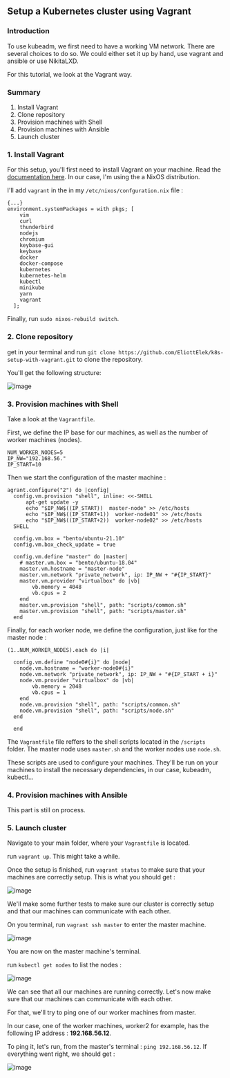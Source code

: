 
## Setup a Kubernetes cluster using Vagrant 

### Introduction

To use kubeadm, we first need to have a working VM network. There are several choices to do so. We could either set it up by hand, use vagrant and ansible or use NikitaLXD.

For this tutorial, we look at the Vagrant way. 

### Summary 

 1. Install Vagrant
 2. Clone repository
 3. Provision machines with Shell
 4. Provision machines with Ansible
 5. Launch cluster

 ### 1. Install Vagrant

For this setup, you'll first need to install Vagrant on your machine. Read the [documentation here](https://www.vagrantup.com/docs/installation). In our case, I'm using the a NixOS distribution. 

I'll add `vagrant` in the  in my `/etc/nixos/confguration.nix` file : 

```
{...}
environment.systemPackages = with pkgs; [
    vim
    curl
    thunderbird
    nodejs
    chromium
    keybase-gui
    keybase
    docker
    docker-compose
    kubernetes
    kubernetes-helm
    kubectl
    minikube
    yarn
    vagrant 
  ];
```

Finally, run `sudo nixos-rebuild switch`.

### 2. Clone repository 

get in your terminal and run `git clone https://github.com/EliottElek/k8s-setup-with-vagrant.git` to clone the repository.

You'll get the following structure:

![image](https://user-images.githubusercontent.com/64375473/164414643-fbc1807e-35d3-4500-b6b2-a46db0501f21.png)
 
 ### 3. Provision machines with Shell
 
 Take a look at the `Vagrantfile`.
 
 First, we define the IP base for our machines, as well as the number of worker machines (nodes).
 
```
NUM_WORKER_NODES=5
IP_NW="192.168.56."
IP_START=10
```
Then we start the configuration of the master machine : 

```
agrant.configure("2") do |config|
  config.vm.provision "shell", inline: <<-SHELL
      apt-get update -y
      echo "$IP_NW$((IP_START))  master-node" >> /etc/hosts
      echo "$IP_NW$((IP_START+1))  worker-node01" >> /etc/hosts
      echo "$IP_NW$((IP_START+2))  worker-node02" >> /etc/hosts
  SHELL

  config.vm.box = "bento/ubuntu-21.10"
  config.vm.box_check_update = true

  config.vm.define "master" do |master|
    # master.vm.box = "bento/ubuntu-18.04"
    master.vm.hostname = "master-node"
    master.vm.network "private_network", ip: IP_NW + "#{IP_START}"
    master.vm.provider "virtualbox" do |vb|
        vb.memory = 4048
        vb.cpus = 2
    end
    master.vm.provision "shell", path: "scripts/common.sh"
    master.vm.provision "shell", path: "scripts/master.sh"
  end

```

Finally, for each worker node, we define the configuration, just like for the master node : 

```
(1..NUM_WORKER_NODES).each do |i|

  config.vm.define "node0#{i}" do |node|
    node.vm.hostname = "worker-node0#{i}"
    node.vm.network "private_network", ip: IP_NW + "#{IP_START + i}"
    node.vm.provider "virtualbox" do |vb|
        vb.memory = 2048
        vb.cpus = 1
    end
    node.vm.provision "shell", path: "scripts/common.sh"
    node.vm.provision "shell", path: "scripts/node.sh"
  end

  end

```
The `Vagrantfile` file reffers to the shell scripts located in the `/scripts` folder. The master node uses `master.sh` and the worker nodes use `node.sh`.

These scripts are used to configure your machines. They'll be run on your machines to install the necessary dependencies, in our case, kubeadm, kubectl...

### 4. Provision machines with Ansible
  
This part is still on process.
  
### 5. Launch cluster
   
Navigate to your main folder, where your `Vagrantfile` is located.

run `vagrant up`. This might take a while. 

Once the setup is finished, run `vagrant status` to make sure that your machines are correctly setup. This is what you should get : 

![image](https://user-images.githubusercontent.com/64375473/164425661-64fabc34-8cba-4fa2-83b6-850135b5e8a6.png)

We'll make some further tests to make sure our cluster is correctly setup and that our machines can communicate with each other.

On you terminal, run `vagrant ssh master` to enter the master machine. 

![image](https://user-images.githubusercontent.com/64375473/164426095-b32ce9d4-a033-4b0d-8f76-0e0c3656ae68.png)

You are now on the master machine's terminal. 

run `kubectl get nodes` to list the nodes : 

![image](https://user-images.githubusercontent.com/64375473/164426382-39986b5b-5bff-4d1e-9cc0-e15f0c553e5b.png)

We can see that all our machines are running correctly. Let's now make sure that our machines can communicate with each other. 

For that, we'll try to ping one of our worker machines from master.

In our case, one of the worker machines, worker2 for example, has the following IP address : **192.168.56.12**.

To ping it, let's run, from the master's terminal : `ping 192.168.56.12`. If everything went right, we should get :

![image](https://user-images.githubusercontent.com/64375473/164427179-430810ae-1c69-4616-be75-7f774eaeec36.png)

